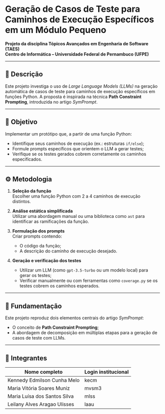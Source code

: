# Geração de Casos de Teste para Caminhos de Execução Específicos em um Módulo Pequeno

**Projeto da disciplina Tópicos Avançados em Engenharia de Software (TAES)**  
**Centro de Informática – Universidade Federal de Pernambuco (UFPE)**

---

## 📘 Descrição

Este projeto investiga o uso de *Large Language Models (LLMs)* na geração automática de casos de teste para caminhos de execução específicos em funções Python. A proposta é inspirada na técnica **Path Constraint Prompting**, introduzida no artigo *SymPrompt*.

---

## 🎯 Objetivo

Implementar um protótipo que, a partir de uma função Python:

- Identifique seus caminhos de execução (ex.: estruturas `if/else`);
- Formule prompts específicos que orientem o LLM a gerar testes;
- Verifique se os testes gerados cobrem corretamente os caminhos especificados.

---

## ⚙️ Metodologia

1. **Seleção da função**  
   Escolher uma função Python com 2 a 4 caminhos de execução distintos.

2. **Análise estática simplificada**  
   Utilizar uma abordagem manual ou uma biblioteca como `ast` para identificar as ramificações da função.

3. **Formulação dos prompts**  
   Criar prompts contendo:
   - O código da função;
   - A descrição do caminho de execução desejado.

4. **Geração e verificação dos testes**  
   - Utilizar um LLM (como `gpt-3.5-turbo` ou um modelo local) para gerar os testes;
   - Verificar manualmente ou com ferramentas como `coverage.py` se os testes cobrem os caminhos esperados.

---

## 🧠 Fundamentação

Este projeto reproduz dois elementos centrais do artigo *SymPrompt*:

- O conceito de **Path Constraint Prompting**;
- A abordagem de decomposição em múltiplas etapas para a geração de casos de teste com LLMs.

---

## 👥 Integrantes

| Nome completo                   | Login institucional |
|---------------------------------|----------------------|
| Kennedy Edmilson Cunha Melo     | kecm                 |
| Maria Vitória Soares Muniz      | mvsm3                |
| Maria Luísa dos Santos Silva    | mlss                 |
| Leilany Alves Aragao Ulisses    | laau                 |


